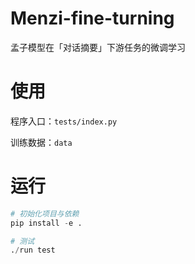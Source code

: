 # Menzi-fine-turning

孟子模型在「对话摘要」下游任务的微调学习

# 使用

程序入口：`tests/index.py`

训练数据：`data`

# 运行

```python
# 初始化项目与依赖
pip install -e .

# 测试
./run test
```